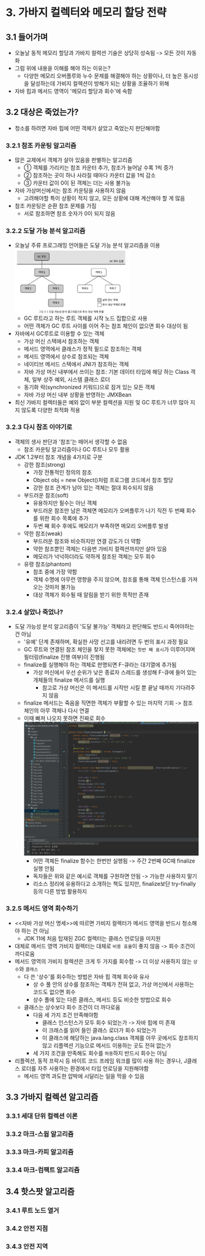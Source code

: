 # 3. 가바지 컬렉터와 메모리 할당 전략
## 3.1 들어가며
- 오늘날 동적 메모리 할당과 가바지 컬력션 기술은 상당히 성숙됨 -> 모든 것이 자동화
- 그럼 위에 내용을 이해를 해야 하는 이유는? 
  - 다양한 메모리 오버플루와 누수 문제를 해결해야 하는 상황이나, 더 높은 동시성을 달성하는데 가비지 컬렉션이 방해가 되는 상황을 조율하기 위해
- 자바 힙과 메서드 영역이 '메모리 할당과 회수'에 속함
## 3.2 대상은 죽었는가?
- 청소를 하려면 자바 힙에 어떤 객체가 살았고 죽었는지 판단해야함
### 3.2.1 참조 카운팅 알고리즘
- 많은 교제에서 객체가 살아 있음을 판별하는 알고리즘
  - ① 객체를 가리키는 참조 카운터 추가, 참조가 늘어날 수록 1씩 증가
  - ② 참조하는 곳이 하나 사라질 때마다 카운터 값을 1씩 감소
  - ③ 카운터 값이 0이 된 객체는 더는 사용 불가능
- 자바 가상머신에서는 참조 카운팅을 사용하지 않음
  - 고려해야할 특이 상황이 적지 않고, 모든 상황에 대해 계산해야 할 게 많음
- 참조 카운팅은 순환 참조 문제를 가짐
  - 서로 참조하면 참조 숫자가 0이 되지 않음
### 3.2.2 도달 가능 분석 알고리즘
- 오늘날 주류 프로그래밍 언어들은 도달 가능 분석 알고리즘을 이용<br>
  <img src="img.png" width="300"><br>
  - GC 루트라고 하는 루트 객체를 시작 노드 집합으로 사용
  - 어떤 객체가 GC 루트 사이를 이어 주는 참조 체인이 없으면 회수 대상이 됨
- 자바에서 GC루트로 이용할 수 있는 객체
  - 가상 머신 스택에서 참조하는 객체
  - 메서드 영역에서 클래스가 정적 필드로 참조하는 객체
  - 메서드 영역에서 상수로 참조되는 객체
  - 네이티브 메서드 스택에서 JNI가 참조하는 객체
  - 자바 가상 머신 내부에서 쓰이는 참조: 기본 데이터 타입에 해당 하는 Class 객체, 일부 상주 예외, 시스템 클래스 로더
  - 동기화 락(synchronized 키워드)으로 잠겨 있는 모든 객체
  - 자바 가상 머신 내부 상황을 반영하는 JMXBean
- 최신 가바지 컬렉터들은 예외 없이 부분 컬렉션을 지원 및 GC 루트가 너무 많아 지지 않도록 다양한 최적화 적용
### 3.2.3 다시 참조 이야기로
- 객체의 생사 판단과 '참조'는 떼어서 생각할 수 없음
  - 참조 카운팅 알고리즘이나 GC 루트나 모두 활용
- JDK 1.2부터 참조 개념을 4가지로 구분
  - 강한 참조(strong)
    - 가장 전통적인 정의의 참조
    - Object obj = new Object()처럼 프로그램 코드에서 참조 할당
    - 강한 참조 관계가 남아 있는 객체는 절대 회수되지 않음
  - 부드러운 참조(soft)
    - 유용하지만 필수는 아닌 객체
    - 부드러운 참조만 남은 객체면 메모리가 오버플루가 나기 직전 두 번째 회수를 위한 회수 목록에 추가
    - 두번 째 회수 후에도 메모리가 부족하면 메모리 오버플루 발생
  - 약한 참조(weak)
    - 부드러운 참조와 비슷하지만 연결 강도가 더 약함
    - 약한 참조뿐인 객체는 다음번 가비지 컬렉션까지만 살아 있음
    - 메모리가 넉넉하더라도 약하게 참조된 객체는 모두 회수
  - 유령 참조(phantom)
    - 참조 중에 가장 약함
    - 객체 수명에 아무런 영향을 주지 않으며, 참조를 통해 객체 인스턴스를 가져오는 것마저 불가능
    - 대상 객체가 회수될 때 알림을 받기 위한 목적만 존재
### 3.2.4 살았나 죽었나?
- 도달 가능성 분석 알고리즘이 '도달 불가능' 객체라고 판단해도 반드시 죽어야하는 건 아님
  - '유예' 단계 존재하며, 확실한 사망 선고를 내리려면 두 번의 표시 과정 필요
  - GC 루트와 연결된 참조 체인을 찾지 못한 객체에는 `첫번 째 표시`가 이루어지며 필터링(finalize 진행 여부)이 진행됨
  - finalize를 실행해야 하는 객체로 판명되면 F-큐라는 대기열에 추가됨
    - 가상 머신에서 우선 순위가 낮은 종료자 스레드를 생성해 F-큐에 들어 있는 개체들의 finalize 메서드를 실행
      - 참고로 가상 머신은 이 메서드를 시작만 시킬 뿐 끝날 때까지 기다려주지 않음
  - finalize 메서드는 죽음을 직면한 객체가 부활할 수 있는 마지막 기회 -> 참조 체인의 아무 객체나 다시 연결
  - 이때 빠져 나오지 못하면 진짜로 회수<br>
  <img src="img_1.png" width="500"><br>
    - 어떤 객체든 finalize 함수는 한번만 실행됨 -> 주간 2번째 GC때 finalize 실행 안됨
    - 독자들은 위와 같은 예시로 객체를 구원하면 안됨 -> 가능한 사용하지 말기
    - 리소스 정리에 유용하다고 소개하는 책도 있지만, finalize보단 try-finally 등의 다른 방법 활용하지
### 3.2.5 메서드 영역 회수하기
- <<자바 가상 머신 명세>>에 따르면 가비지 컬렉터가 메서드 영역을 반드시 청소해야 하는 건 아님
  - JDK 11에 처음 탑재된 ZGC 컬렉터는 클래스 언로딩을 미지원
- 대체로 메서드 영역 가비지 컬렉터는 대체로 `비용 효율`이 좋지 않음 -> 회수 조건이 까다로움
- 메서드 영역의 가비지 컬렉션은 크게 두 가지를 회수함 -> 더 이상 사용하지 않는 `상수`와 `클래스`
  - 다 쓴 '상수'를 회수하는 방법은 자바 힙 객체 회수와 유사
    - 상 수 풀 안의 상수를 참조하는 객체가 전혀 없고, 가상 머신에서 사용하는 코드도 없으면 회수
    - 상수 풀에 있는 다른 클래스, 메서드 등도 비슷한 방법으로 회수
  - 클래스는 상수보다 회수 조건이 더 까다로움
    - 다음 세 가지 조건 만족해야함
      - 클래스 인스턴스가 모두 회수 되었는가 -> 자바 힙에 미 존재
      - 이 크래스를 읽어 들인 클래스 로더가 회수 되었는가
      - 이 클래스에 해당하는 java.lang.class 객체를 아무 곳에서도 참조하지 않고 리플렉션 기능으로 메서드 이용하는 곳도 전혀 없는가
    - 세 가지 조건을 만족해도 회수를 `허용`하지 반드시 회수는 아님
- 리플렉션, 동적 프락시 등 바이트 코드 프레임 워크를 많이 사용 하는 경우나, J클래스 로더를 자주 사용하는 환경에서 타입 언로딩을 지원해야함
  - 메서드 영역 과도한 압박에 시달리는 일을 막을 수 있음
## 3.3 가바지 컬렉션 알고리즘
### 3.3.1 세대 단위 컬렉션 이론
### 3.3.2 마크-스웝 알고리즘
### 3.3.3 마크-카피 알고리즘
### 3.3.4 마크-컴팩트 알고리즘
## 3.4 핫스팟 알고리즘
### 3.4.1 루트 노드 열거
### 3.4.2 안전 지점
### 3.4.3 안전 지역
